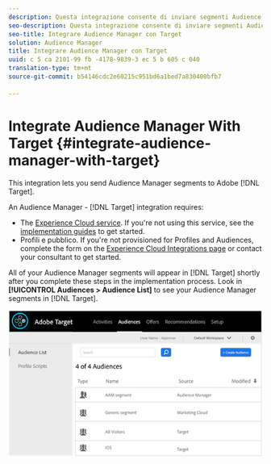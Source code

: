 ```yaml
---
description: Questa integrazione consente di inviare segmenti Audience Manager a Target.
seo-description: Questa integrazione consente di inviare segmenti Audience Manager a Target.
seo-title: Integrare Audience Manager con Target
solution: Audience Manager
title: Integrare Audience Manager con Target
uuid: c 5 ca 2101-99 fb -4178-9839-3 ec 5 b 605 c 040
translation-type: tm+mt
source-git-commit: b54146cdc2e60215c951bd6a1bed7a830400bfb7

---
```



# Integrate Audience Manager With Target {#integrate-audience-manager-with-target}

This integration lets you send Audience Manager segments to Adobe [!DNL Target].

An Audience Manager - [!DNL Target] integration requires:

* The [Experience Cloud service](https://marketing.adobe.com/resources/help/en_US/mcvid/). If you're not using this service, see the [implementation guides](https://marketing.adobe.com/resources/help/en_US/mcvid/mcvid-implementation-guides.html) to get started.
* Profili e pubblico. If you're not provisioned for Profiles and Audiences, complete the form on the [Experience Cloud Integrations page](https://adobe.allegiancetech.com/cgi-bin/qwebcorporate.dll?idx=X8SVES) or contact your consultant to get started.

All of your Audience Manager segments will appear in [!DNL Target] shortly after you complete these steps in the implementation process. Look in **[!UICONTROL Audiences > Audience List]** to see your Audience Manager segments in [!DNL Target].

![](../assets/target.png)
